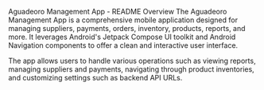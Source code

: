 Aguadeoro Management App - README
Overview
The Aguadeoro Management App is a comprehensive mobile application designed for managing suppliers, payments, orders, inventory, products, reports, and more. It leverages Android's Jetpack Compose UI toolkit and Android Navigation components to offer a clean and interactive user interface.

The app allows users to handle various operations such as viewing reports, managing suppliers and payments, navigating through product inventories, and customizing settings such as backend API URLs.
